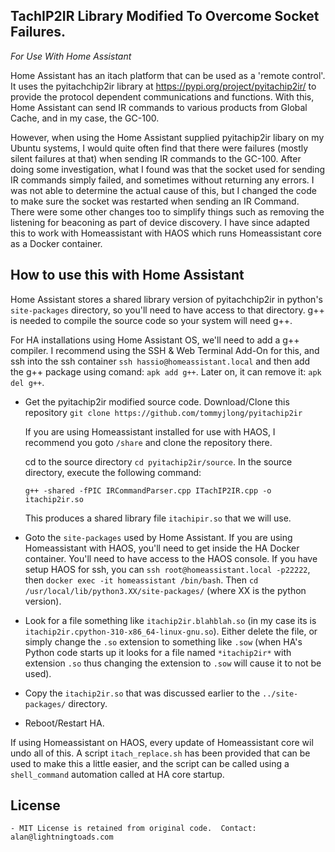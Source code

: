 TachIP2IR Library Modified To Overcome Socket Failures.  
------------------
*For Use With Home Assistant*

Home Assistant has an itach platform that can be used as a 'remote control'.
It uses the pyitachchip2ir library at https://pypi.org/project/pyitachip2ir/ to provide the protocol dependent 
communications and functions. With this, Home Assistant can send IR commands to various products from Global Cache,
and in my case, the GC-100.

However, when using the Home Assistant supplied pyitachip2ir libary on my Ubuntu systems, I would quite often find that there were failures (mostly silent failures at that) when sending IR commands to the GC-100.  After doing some investigation, what I found was that the socket used for sending IR commands simply failed, and sometimes without returning any errors.  I was not able to determine the actual cause of this, but I changed the code to make sure the socket was restarted when sending an IR Command.   There were some other changes too to simplify things such as removing the listening for beaconing as part of device discovery.  I have since adapted this to work with Homeassistant with HAOS which runs Homeassistant core as a Docker container.

How to use this with Home Assistant
----------
Home Assistant stores a shared library version of pyitachchip2ir in python's ``site-packages`` directory, so you'll need to have access to that directory.  g++ is needed to compile the source code so your system will need g++.

For HA installations using Home Assistant OS, we'll need to add a g++ compiler.  I recommend using the SSH & Web Terminal Add-On for this, and ssh into the ssh container `ssh hassio@homeassistant.local` and then add the g++ package using comand: `apk add g++`.  Later on, it can remove it: `apk del g++`.

* Get the pyitachip2ir modified source code.
  Download/Clone this repository `git clone https://github.com/tommyjlong/pyitachip2ir`</br>

  If you are using Homeassistant installed for use with HAOS, I recommend you goto `/share` and clone the repository there.

  cd to the source directory ``cd pyitachip2ir/source``. 
  In the source directory, execute the following command: 

  ``g++ -shared -fPIC IRCommandParser.cpp ITachIP2IR.cpp -o itachip2ir.so``

  This produces a shared library file ``itachipir.so`` that we will use.<br/>

* Goto the `site-packages` used by Home Assistant.
  If you are using Homeassistant with HAOS, you'll need to get inside the HA Docker container. You'll need to have access to the HAOS console.  If you have setup HAOS for ssh, you can `ssh root@homeassistant.local -p22222`, then `docker exec -it homeassistant /bin/bash`.  Then `cd /usr/local/lib/python3.XX/site-packages/` (where XX is the python version).
* Look for a file something like ``itachip2ir.blahblah.so`` (in my case its is ``itachip2ir.cpython-310-x86_64-linux-gnu.so``).  Either delete the file, or simply change the ``.so`` extension to something like ``.sow`` (when HA's Python code starts up it looks for a file named `*itachip2ir*` with extension `.so` thus changing the extension to `.sow` will cause it to not be used).
* Copy the ``itachip2ir.so`` that was discussed earlier to the ``../site-packages/`` directory. 
* Reboot/Restart HA. 

If using Homeassistant on HAOS, every update of Homeassistant core wil undo all of this.  A script `itach_replace.sh` has been provided that can be used to make this a little easier, and the script can be called using a `shell_command` automation called at HA core startup. 


License
-------
    - MIT License is retained from original code.  Contact: alan@lightningtoads.com

